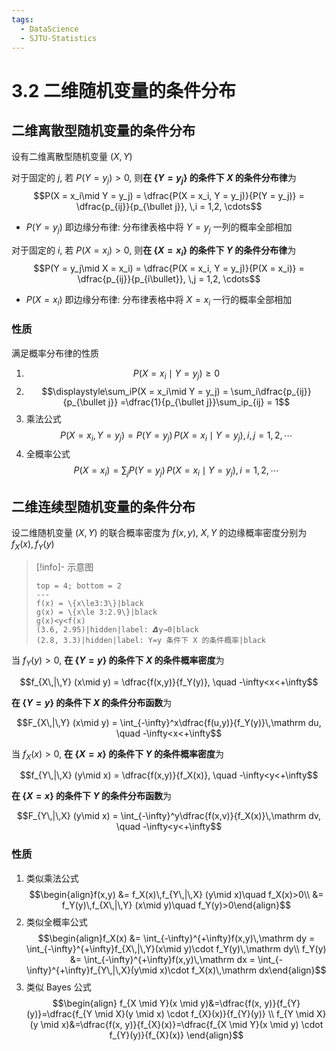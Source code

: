 ```yaml
---
tags:
  - DataScience
  - SJTU-Statistics
---
```

3.2 二维随机变量的条件分布
===
## 二维离散型随机变量的条件分布
设有⼆维离散型随机变量 $(X, Y)$

对于固定的 $j$, 若 $P(Y = y_j)>0$, 则**在 $\{Y = y_j\}$ 的条件下 $X$ 的条件分布律**为
$$P(X = x_i\mid Y = y_j) = \dfrac{P(X = x_i, Y = y_j)}{P(Y = y_j)} = \dfrac{p_{ij}}{p_{\bullet j}}, \,i = 1,2, \cdots$$
- $P(Y = y_j)$ 即边缘分布律: 分布律表格中将 $Y = y_j$ 一列的概率全部相加

对于固定的 $i$, 若 $P(X = x_i)>0$, 则**在 $\{X = x_i\}$ 的条件下 $Y$ 的条件分布律**为
$$P(Y = y_j\mid X = x_i) = \dfrac{P(X = x_i, Y = y_j)}{P(X = x_i)} = \dfrac{p_{ij}}{p_{i\bullet}}, \,j = 1,2, \cdots$$

- $P(X = x_i)$ 即边缘分布律: 分布律表格中将 $X = x_i$ 一行的概率全部相加
### 性质
满足概率分布律的性质
1. $$P(X = x_i\mid Y = y_j)\ge 0$$
2. $$\displaystyle\sum_iP(X = x_i\mid Y = y_j) = \sum_i\dfrac{p_{ij}}{p_{\bullet j}} =\dfrac{1}{p_{\bullet j}}\sum_ip_{ij} = 1$$
3. 乘法公式
   $$P(X = x_i, Y = y_j) = P(Y = y_j)\,P(X = x_i\mid Y = y_j) ,\,i, j = 1, 2, \cdots$$
4. 全概率公式
   $$P(X = x_i) = \sum_j P(Y = y_j)\,P(X = x_i\mid Y= y_j), i = 1, 2, \cdots$$

## ⼆维连续型随机变量的条件分布
设⼆维随机变量 $(X, Y)$ 的联合概率密度为 $f(x,y)$, $X, Y$ 的边缘概率密度分别为 $f_X(x),f_Y(y)$

> [!info]- 示意图
>```desmos-graph
> top = 4; bottom = 2
> ---
> f(x) = \{x\le3:3\}|black
> g(x) = \{x\le 3:2.9\}|black
> g(x)<y<f(x)
> (3.6, 2.95)|hidden|label: 𝞓y→0|black
> (2.8, 3.3)|hidden|label: Y=y 条件下 X 的条件概率|black
> ```


当 $f_Y(y) > 0$, 
**在 $\{Y = y\}$ 的条件下 $X$ 的条件概率密度**为

$$f_{X\,|\,Y} (x\mid y) = \dfrac{f(x,y)}{f_Y(y)}, \quad -\infty<x<+\infty$$

**在 $\{Y = y\}$ 的条件下 $X$ 的条件分布函数**为

$$F_{X\,|\,Y} (x\mid y) = \int_{-\infty}^x\dfrac{f(u,y)}{f_Y(y)}\,\mathrm du, \quad -\infty<x<+\infty$$



当 $f_X(x) > 0$, 
**在 $\{X = x\}$ 的条件下 $Y$ 的条件概率密度**为

$$f_{Y\,|\,X} (y\mid x) = \dfrac{f(x,y)}{f_X(x)}, \quad -\infty<y<+\infty$$

**在 $\{X = x\}$ 的条件下 $Y$ 的条件分布函数**为

$$F_{Y\,|\,X} (y\mid x) = \int_{-\infty}^y\dfrac{f(x,v)}{f_X(x)}\,\mathrm dv, \quad -\infty<y<+\infty$$

### 性质
1. 类似乘法公式
   $$\begin{align}f(x,y) &= f_X(x)\,f_{Y\,|\,X} (y\mid x)\quad f_X(x)>0\\ &=  f_Y(y)\,f_{X\,|\,Y} (x\mid y)\quad f_Y(y)>0\end{align}$$
2. 类似全概率公式
   $$\begin{align}f_X(x) &= \int_{-\infty}^{+\infty}f(x,y)\,\mathrm dy = \int_{-\infty}^{+\infty}f_{X\,|\,Y}(x\mid y)\cdot f_Y(y)\,\mathrm dy\\
   f_Y(y) &= \int_{-\infty}^{+\infty}f(x,y)\,\mathrm dx = \int_{-\infty}^{+\infty}f_{Y\,|\,X}(y\mid x)\cdot f_X(x)\,\mathrm dx\end{align}$$
3. 类似 Bayes 公式
   $$\begin{align}
   f_{X \mid Y}(x \mid y)&=\dfrac{f(x, y)}{f_{Y}(y)}=\dfrac{f_{Y \mid X}(y \mid x) \cdot f_{X}(x)}{f_{Y}(y)} \\
   f_{Y \mid X}(y \mid x)&=\dfrac{f(x, y)}{f_{X}(x)}=\dfrac{f_{X \mid Y}(x \mid y) \cdot f_{Y}(y)}{f_{X}(x)}
   \end{align}$$


